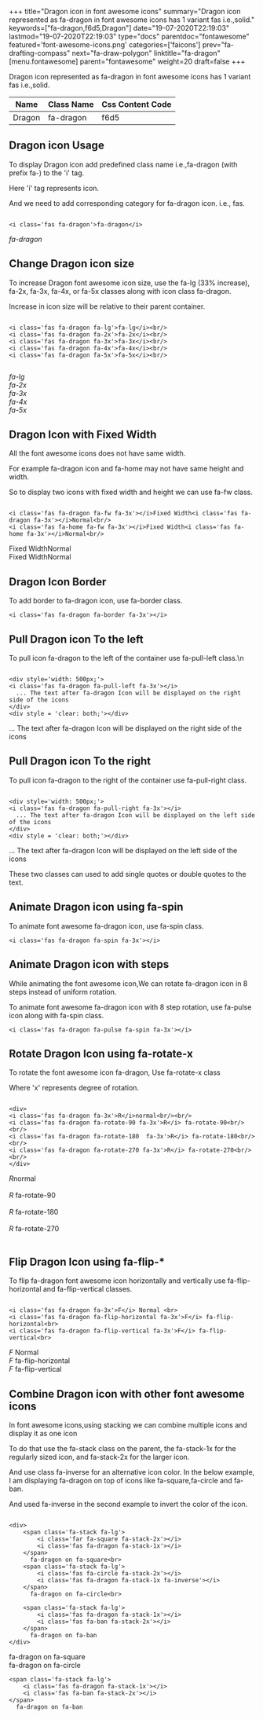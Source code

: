 +++
title="Dragon icon in font awesome icons"
summary="Dragon icon represented as fa-dragon in font awesome icons has 1 variant fas i.e.,solid."
keywords=["fa-dragon,f6d5,Dragon"]
date="19-07-2020T22:19:03"
lastmod="19-07-2020T22:19:03"
type="docs"
parentdoc="fontawesome"
featured='font-awesome-icons.png'
categories=['faicons']
prev="fa-drafting-compass"
next="fa-draw-polygon"
linktitle="fa-dragon"
[menu.fontawesome]
parent="fontawesome"
weight=20
draft=false
+++


Dragon icon represented as fa-dragon in font awesome icons has 1 variant fas i.e.,solid.

<div class='table-responsive'><table class='table'><thead><tr><th>Name</th><th>Class Name</th><th>Css Content Code</th></tr></thead><tbody><tr><td>Dragon</td><td>fa-dragon</td><td>f6d5</td></tr></tbody></table></div>



## Dragon icon Usage

To display Dragon icon add predefined class name i.e.,fa-dragon (with prefix fa-) to the 'i' tag.

Here 'i' tag represents icon.

And we need to add corresponding category for fa-dragon icon. i.e., fas.


```

<i class='fas fa-dragon'>fa-dragon</i>
```

<i class='fas fa-dragon'>fa-dragon</i>




## Change Dragon icon size
To increase Dragon font awesome icon size, use the fa-lg (33% increase), fa-2x, fa-3x, fa-4x, or fa-5x classes along with icon class fa-dragon.

Increase in icon size will be relative to their parent container. 

```

<i class='fas fa-dragon fa-lg'>fa-lg</i><br/>
<i class='fas fa-dragon fa-2x'>fa-2x</i><br/>
<i class='fas fa-dragon fa-3x'>fa-3x</i><br/>
<i class='fas fa-dragon fa-4x'>fa-4x</i><br/>
<i class='fas fa-dragon fa-5x'>fa-5x</i><br/>
            
```

<i class='fas fa-dragon fa-lg'>fa-lg</i><br/>
<i class='fas fa-dragon fa-2x'>fa-2x</i><br/>
<i class='fas fa-dragon fa-3x'>fa-3x</i><br/>
<i class='fas fa-dragon fa-4x'>fa-4x</i><br/>
<i class='fas fa-dragon fa-5x'>fa-5x</i><br/>
            



## Dragon Icon with Fixed Width 

All the font awesome icons does not have same width.

For example fa-dragon icon and fa-home may not have same height and width.

So to display two icons with fixed width and height we can use fa-fw class.


```

<i class='fas fa-dragon fa-fw fa-3x'></i>Fixed Width<i class='fas fa-dragon fa-3x'></i>Normal<br/>
<i class='fas fa-home fa-fw fa-3x'></i>Fixed Width<i class='fas fa-home fa-3x'></i>Normal<br/>
```

<i class='fas fa-dragon fa-fw fa-3x'></i>Fixed Width<i class='fas fa-dragon fa-3x'></i>Normal<br/>
<i class='fas fa-home fa-fw fa-3x'></i>Fixed Width<i class='fas fa-home fa-3x'></i>Normal<br/>



## Dragon Icon Border 

To add border to fa-dragon icon, use fa-border class.


```
<i class='fas fa-dragon fa-border fa-3x'></i>

```
<i class='fas fa-dragon fa-border fa-3x'></i>





## Pull Dragon icon To the left

To pull icon fa-dragon to the left of the container use fa-pull-left class.\n

```

<div style='width: 500px;'>
<i class='fas fa-dragon fa-pull-left fa-3x'></i>
  ... The text after fa-dragon Icon will be displayed on the right side of the icons
</div>
<div style = 'clear: both;'></div>
```

<div style='width: 500px;'>
<i class='fas fa-dragon fa-pull-left fa-3x'></i>
  ... The text after fa-dragon Icon will be displayed on the right side of the icons
</div>
<div style = 'clear: both;'></div>




## Pull Dragon icon To the right
To pull icon fa-dragon to the right of the container use fa-pull-right class.

```

<div style='width: 500px;'>
<i class='fas fa-dragon fa-pull-right fa-3x'></i>
  ... The text after fa-dragon Icon will be displayed on the left side of the icons
</div>
<div style = 'clear: both;'></div>
```

<div style='width: 500px;'>
<i class='fas fa-dragon fa-pull-right fa-3x'></i>
  ... The text after fa-dragon Icon will be displayed on the left side of the icons
</div>
<div style = 'clear: both;'></div>

These two classes can used to add single quotes or double quotes to the text.


## Animate Dragon icon using fa-spin
To animate font awesome fa-dragon icon, use fa-spin class.

```
<i class='fas fa-dragon fa-spin fa-3x'></i>
```
<i class='fas fa-dragon fa-spin fa-3x'></i>




## Animate Dragon icon with steps
While animating the font awesome icon,We can rotate fa-dragon icon in 8 steps instead of uniform rotation.

To animate font awesome fa-dragon icon with 8 step rotation, use fa-pulse icon along with fa-spin class.


```
<i class='fas fa-dragon fa-pulse fa-spin fa-3x'></i>

```
<i class='fas fa-dragon fa-pulse fa-spin fa-3x'></i>





## Rotate Dragon Icon using fa-rotate-x
To rotate the font awesome icon fa-dragon, Use fa-rotate-x class

Where 'x' represents degree of rotation.


```

<div>
<i class='fas fa-dragon fa-3x'>R</i>normal<br/><br/>
<i class='fas fa-dragon fa-rotate-90 fa-3x'>R</i> fa-rotate-90<br/><br/> 
<i class='fas fa-dragon fa-rotate-180  fa-3x'>R</i> fa-rotate-180<br/><br/> 
<i class='fas fa-dragon fa-rotate-270 fa-3x'>R</i> fa-rotate-270<br/><br/>
</div>
```

<div>
<i class='fas fa-dragon fa-3x'>R</i>normal<br/><br/>
<i class='fas fa-dragon fa-rotate-90 fa-3x'>R</i> fa-rotate-90<br/><br/> 
<i class='fas fa-dragon fa-rotate-180  fa-3x'>R</i> fa-rotate-180<br/><br/> 
<i class='fas fa-dragon fa-rotate-270 fa-3x'>R</i> fa-rotate-270<br/><br/>
</div>




## Flip Dragon Icon using fa-flip-*
To flip fa-dragon font awesome icon horizontally and vertically use fa-flip-horizontal and fa-flip-vertical classes. 

```

<i class='fas fa-dragon fa-3x'>F</i> Normal <br>
<i class='fas fa-dragon fa-flip-horizontal fa-3x'>F</i> fa-flip-horizontal<br>
<i class='fas fa-dragon fa-flip-vertical fa-3x'>F</i> fa-flip-vertical<br>
```

<i class='fas fa-dragon fa-3x'>F</i> Normal <br>
<i class='fas fa-dragon fa-flip-horizontal fa-3x'>F</i> fa-flip-horizontal<br>
<i class='fas fa-dragon fa-flip-vertical fa-3x'>F</i> fa-flip-vertical<br>




## Combine Dragon icon with other font awesome icons
In font awesome icons,using stacking we can combine multiple icons and display it as one icon 

To do that use the fa-stack class on the parent, the fa-stack-1x for the regularly sized icon, and fa-stack-2x for the larger icon.

And use class fa-inverse for an alternative icon color. 
In the below example, I am displaying fa-dragon on top of icons like fa-square,fa-circle and fa-ban.

And used fa-inverse in the second example to invert the color of the icon.

```

<div>
    <span class='fa-stack fa-lg'>
        <i class='far fa-square fa-stack-2x'></i>
        <i class='fas fa-dragon fa-stack-1x'></i>
    </span>
      fa-dragon on fa-square<br>
    <span class='fa-stack fa-lg'>
        <i class='fas fa-circle fa-stack-2x'></i>
        <i class='fas fa-dragon fa-stack-1x fa-inverse'></i>
    </span>
      fa-dragon on fa-circle<br>

    <span class='fa-stack fa-lg'>
        <i class='fas fa-dragon fa-stack-1x'></i>
        <i class='fas fa-ban fa-stack-2x'></i>
    </span>
      fa-dragon on fa-ban
</div>
```

<div>
    <span class='fa-stack fa-lg'>
        <i class='far fa-square fa-stack-2x'></i>
        <i class='fas fa-dragon fa-stack-1x'></i>
    </span>
      fa-dragon on fa-square<br>
    <span class='fa-stack fa-lg'>
        <i class='fas fa-circle fa-stack-2x'></i>
        <i class='fas fa-dragon fa-stack-1x fa-inverse'></i>
    </span>
      fa-dragon on fa-circle<br>

    <span class='fa-stack fa-lg'>
        <i class='fas fa-dragon fa-stack-1x'></i>
        <i class='fas fa-ban fa-stack-2x'></i>
    </span>
      fa-dragon on fa-ban
</div>






